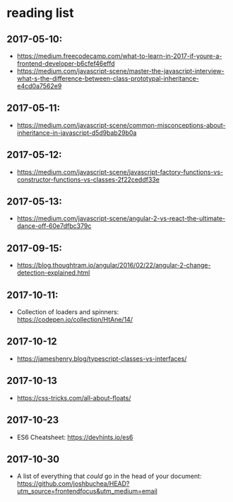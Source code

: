 # reading list
## 2017-05-10:
* https://medium.freecodecamp.com/what-to-learn-in-2017-if-youre-a-frontend-developer-b6cfef46effd
* https://medium.com/javascript-scene/master-the-javascript-interview-what-s-the-difference-between-class-prototypal-inheritance-e4cd0a7562e9

## 2017-05-11:
* https://medium.com/javascript-scene/common-misconceptions-about-inheritance-in-javascript-d5d9bab29b0a

## 2017-05-12:
* https://medium.com/javascript-scene/javascript-factory-functions-vs-constructor-functions-vs-classes-2f22ceddf33e

## 2017-05-13:
* https://medium.com/javascript-scene/angular-2-vs-react-the-ultimate-dance-off-60e7dfbc379c

## 2017-09-15:
* https://blog.thoughtram.io/angular/2016/02/22/angular-2-change-detection-explained.html

## 2017-10-11:
* Collection of loaders and spinners: https://codepen.io/collection/HtAne/14/

## 2017-10-12
* https://jameshenry.blog/typescript-classes-vs-interfaces/

## 2017-10-13
* https://css-tricks.com/all-about-floats/

## 2017-10-23
* ES6 Cheatsheet: https://devhints.io/es6

## 2017-10-30
* A list of everything that *could* go in the head of your document: https://github.com/joshbuchea/HEAD?utm_source=frontendfocus&utm_medium=email
